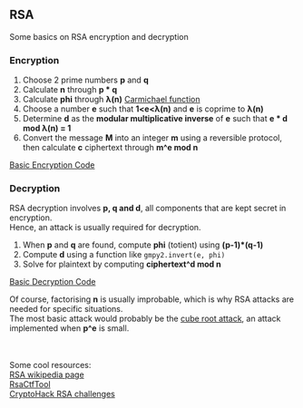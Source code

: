 RSA
-
Some basics on RSA encryption and decryption
### Encryption
1. Choose 2 prime numbers **p** and **q**
2. Calculate **n** through **p * q**
3. Calculate **phi** through **λ(n)** [Carmichael function](https://en.wikipedia.org/wiki/Carmichael%27s_totient_function)
4. Choose a number **e** such that **1<e<λ(n)** and **e** is coprime to **λ(n)**
5. Determine **d** as the **modular multiplicative inverse** of **e** such that **e * d mod λ(n) = 1**
6. Convert the message **M** into an integer **m** using a reversible protocol, then calculate **c** ciphertext through **m^e mod n**  

[Basic Encryption Code](https://github.com/laptopoutofbattery/CTF/blob/main/Basic%20RSA%20Encryption.py)

### Decryption
RSA decryption involves **p, q and d**, all components that are kept secret in encryption.  
Hence, an attack is usually required for decryption.  
1. When **p** and **q** are found, compute **phi** (totient) using **(p-1)*(q-1)**
2. Compute **d** using a function like `gmpy2.invert(e, phi)`
3. Solve for plaintext by computing **ciphertext^d mod n**  

[Basic Decryption Code](https://github.com/laptopoutofbattery/CTF/blob/main/Basic%20RSA%20Decryption.py)

Of course, factorising **n** is usually improbable, which is why RSA attacks are needed for specific situations.  
The most basic attack would probably be the [cube root attack](https://crypto.stackexchange.com/questions/33561/cube-root-attack-rsa-with-low-exponent), an attack implemented when **p^e** is small.  
<br></br>
  
Some cool resources:  
[RSA wikipedia page](https://en.wikipedia.org/wiki/RSA_(cryptosystem))  
[RsaCtfTool](https://github.com/Ganapati/RsaCtfTool)  
[CryptoHack RSA challenges](https://cryptohack.org/challenges/rsa/)

